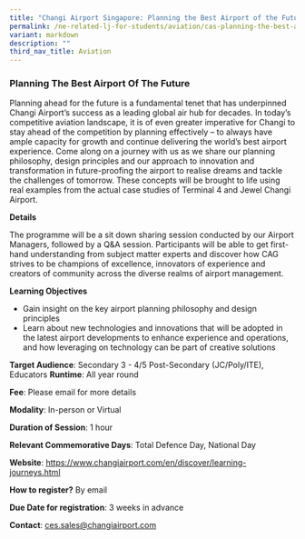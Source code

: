 ```yaml
---
title: "Changi Airport Singapore: Planning the Best Airport of the Future"
permalink: /ne-related-lj-for-students/aviation/cas-planning-the-best-airport-of-the-future/
variant: markdown
description: ""
third_nav_title: Aviation
---
```

### Planning The Best Airport Of The Future

Planning ahead for the future is a fundamental tenet that has underpinned Changi Airport’s success as a leading global air hub for decades. In today’s competitive aviation landscape, it is of even greater imperative for Changi to stay ahead of the competition by planning effectively – to always have ample capacity for growth and continue delivering the world’s best airport experience. 
Come along on a journey with us as we share our planning philosophy, design principles and our approach to innovation and transformation in future-proofing the airport to realise dreams and tackle the challenges of tomorrow. These concepts will be brought to life using real examples from the actual case studies of Terminal 4 and Jewel Changi Airport.

**Details**

The programme will be a sit down sharing session conducted by our Airport Managers, followed by a Q&A session. Participants will be able to get first-hand understanding from subject matter experts and discover how CAG strives to be champions of excellence, innovators of experience and creators of community across the diverse realms of airport management. 

**Learning Objectives**

* Gain insight on the key airport planning philosophy and design principles
* Learn about new technologies and innovations that will be adopted in the latest airport developments to enhance experience and operations, and how leveraging on technology can be part of creative solutions

**Target Audience**: Secondary 3 - 4/5 Post-Secondary (JC/Poly/ITE), Educators
**Runtime**: All year round

**Fee**: Please email for more details

**Modality**: In-person or Virtual

**Duration of Session**: 1 hour

**Relevant Commemorative Days**: Total Defence Day, National Day

**Website**: https://www.changiairport.com/en/discover/learning-journeys.html

**How to register?** By email

**Due Date for registration**: 3 weeks in advance

**Contact**: ces.sales@changiairport.com
